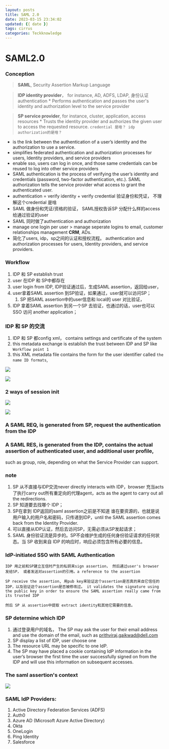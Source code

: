 ```yaml
---
layout: posts
title: SAML 2.0
date: 2023-03-15 23:34:02
updated: {{ date }}
tags: cirrus
categories: Teckknowledge
---
```


# SAML2.0


### Conception
>  **SAML**, Security Assertion Markup Language

>  **IDP identity provider**， for instance, AD,  ADFS, LDAP, 身份认证authentication
    * Performs authentication and passes the user's identity and authorization level to the service provider
    
> **SP service provider**, for instance, cluster, application,  access resources
    * Trusts the identity provider and authorizes the given user to access the requested resource.
`credential 是啥？ idp authorization的是啥？`

* is the link between the authentication of a user’s identity and the authorization to use a service.
* simplifies federated authentication and authorization processes for users, Identity providers, and service providers
* enable sso, users can log in once, and those same credentials can be reused to log into other service providers
* SAML authentication is the process of verifying the user’s identity and credentials (password, two-factor authentication, etc.). SAML authorization tells the service provider what access to grant the authenticated user.
* authentication = verify identity + verify credential  验证身份和凭证， <font bgcolor=##FF7F50>不理解这个credential 是啥</font>
* SAML 做身份和凭证/资格的验证， SAML授权告诉SP 分配什么样的access 给通过验证的user
* SAML 同时做了authentication and authorization
* manage one login per user > manage seperate logins to email, customer relationships management **CRM**, ADs.
* 简化了users, idp，sp之间的认证和授权流程。 authentication and authorization processes for users, Identity providers, and service providers.





###  Workflow
1. IDP 和 SP establish trust
2. user 在IDP 和 SP中都存在
3. user login from IDP, IDP验证通过后，生成SAML assertion，返回给user，
4. user拿着SAML assertion 到SP验证，如果通过，user就可以访问SP；
    1. SP 把SAML assertion中的user信息和 local的 user 对比验证，
5. IDP 拿着SAML assertion 到另一个SP 去验证，也通过的话，user也可以SSO 访问 another application；


### IDP 和 SP 的交流
1. IDP 和 SP 都config xml， contains settings and certificate of the system
2. this metadata exchange is establish the trust between IDP and SP like `Workflow point 1`
3. this XML metadata file contains the form for the user identifier called `the name ID formats`, 

![](/uploads/315430821585906.png)

![](/uploads/149184710911054.png)



### 2 ways of session init

![](/uploads/288243668946728.png)


![](/uploads/409973578816914.png)

 
### A SAML REQ, is generated from SP, request the authentication from the IDP

### A SAML RES, is generated from the IDP, contains the actual assertion of authenticated user, and additional user profile,
such as group, role, depending on what the Service Provider can support.

### note
1. SP 从不直接与IDP交流never directly interacts with IDP，browser 充当acts了执行carry out所有重定向的代理agent，acts as the agent to carry out all the redirections.
2. SP 知道要去找哪个 IDP；
3. SP在拿到 IDP返回的saml assertion之前是不知道 谁在要资源的，也就是说用户输入的用户名和密码，只传递到IDP，until the SAML assertion comes back from the Identity Provider.
4. 可以直接从IDP认证，然后去访问SP，无需必须从SP发起请求；
5. SAML 身份验证流是异步的。SP不会维护生成的任何身份验证请求的任何状态。当 SP 收到来自 IDP 的响应时，响应必须包含所有必要的信息。

### IdP-initiated SSO with SAML Authentication

`IDP 用之前和SP建立互信时产生的私钥来sign assertion， 然后通过user's browser 发给SP， 或者发送对assertion的引用。a reference to the assertion`

`SP receive the assertion, 用pub key来验证这个assertion是否真的来自它信任的IDP，以及验证这个assertion是否被修改过。 it validates the signature using the public key in order to ensure the SAML assertion really came from its trusted IDP`

`然后 SP 从 assertion中提取 extract identity和其他它需要的信息。`

### SP determine which IDP
1. 通过登录用户的域名， The SP may ask the user for their email address and use the domain of the email, such as  prithviraj.gaikwad@dell.com
2. SP display a list of IDP,  user choose one 
3. The resource URL may be specific to one IdP. 
4. The SP may have placed a cookie containing IdP information in the user’s browser the first time the user successfully signed on from the IDP and will use this information on subsequent accesses.

### The saml assertion's context


![](/uploads/589974006532594.png)




### SAML IdP Providers:

1. Active Directory Federation Services (ADFS)
2. Auth0
3. Azure AD (Microsoft Azure Active Directory)
4. Okta
5. OneLogin
6. Ping Identity
7. Salesforce